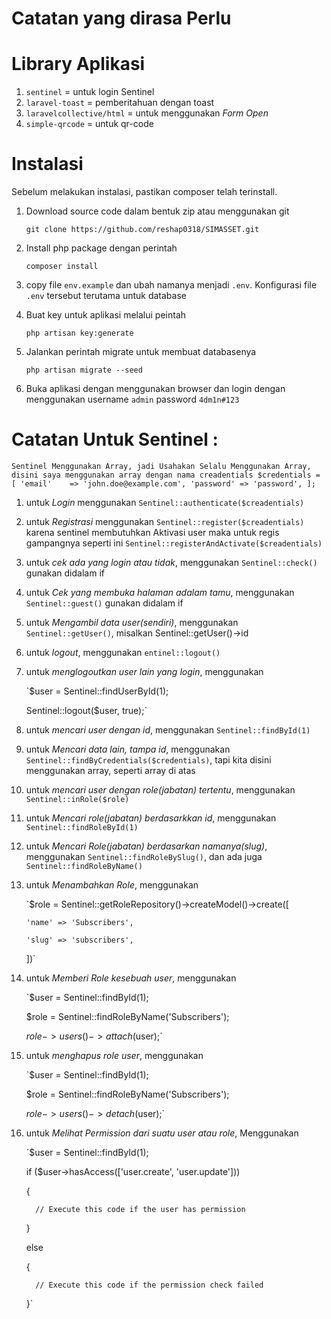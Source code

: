 # **Catatan yang dirasa Perlu**

# Library Aplikasi

1. `sentinel` = untuk login Sentinel
2. `laravel-toast` = pemberitahuan dengan toast
3. `laravelcollective/html` = untuk menggunakan *Form Open*
4. `simple-qrcode` = untuk qr-code

# Instalasi

Sebelum melakukan instalasi, pastikan composer telah terinstall.

1. Download source code dalam bentuk zip atau menggunakan git

   `git clone https://github.com/reshap0318/SIMASSET.git`

2. Install php package dengan perintah

   `composer install`

3. copy file `env.example` dan ubah namanya menjadi `.env`. Konfigurasi file `.env` tersebut terutama untuk database

4. Buat key untuk aplikasi melalui peintah

   `php artisan key:generate`

5. Jalankan perintah migrate untuk membuat databasenya

   `php artisan migrate --seed`

6. Buka aplikasi dengan menggunakan browser dan login dengan menggunakan username `admin` password `4dm1n#123`

# Catatan Untuk Sentinel :
`Sentinel Menggunakan Array, jadi Usahakan Selalu Menggunakan Array, disini saya menggunakan array dengan nama creadentials
$credentials = [
    'email'    => 'john.doe@example.com',
    'password' => 'password',
];
`

1. untuk *Login* menggunakan `Sentinel::authenticate($creadentials)`

2. untuk *Registrasi* menggunakan `Sentinel::register($creadentials)` karena sentinel membutuhkan Aktivasi user maka untuk regis gampangnya seperti ini `Sentinel::registerAndActivate($creadentials)`

3. untuk *cek ada yang login atau tidak*, menggunakan `Sentinel::check()` gunakan didalam if

4. untuk *Cek yang membuka halaman adalam tamu*, menggunakan `Sentinel::guest()` gunakan didalam if

5. untuk *Mengambil data user(sendiri)*, menggunakan `Sentinel::getUser()`, misalkan Sentinel::getUser()->id

6. untuk *logout*, menggunakan `entinel::logout()`

7. untuk *menglogoutkan user lain yang login*, menggunakan

    `$user = Sentinel::findUserById(1);

      Sentinel::logout($user, true);`

8. untuk *mencari user dengan id*, menggunakan `Sentinel::findById(1)`

9. untuk *Mencari data lain, tampa id*, menggunakan `Sentinel::findByCredentials($credentials)`, tapi kita disini menggunakan array, seperti array di atas

10. untuk *mencari user dengan role(jabatan) tertentu*, menggunakan `Sentinel::inRole($role)`

11. untuk *Mencari role(jabatan) berdasarkkan id*, menggunakan `Sentinel::findRoleById(1)`

12. untuk *Mencari Role(jabatan) berdasarkan namanya(slug)*, menggunakan `Sentinel::findRoleBySlug()`, dan ada juga `Sentinel::findRoleByName()`

13. untuk *Menambahkan Role*, menggunakan

    `$role = Sentinel::getRoleRepository()->createModel()->create([

        'name' => 'Subscribers',

        'slug' => 'subscribers',

    ])`

14. untuk *Memberi Role kesebuah user*, menggunakan

    `$user = Sentinel::findById(1);

     $role = Sentinel::findRoleByName('Subscribers');

     $role->users()->attach($user);`

15. untuk *menghapus role user*, menggunakan

    `$user = Sentinel::findById(1);

     $role = Sentinel::findRoleByName('Subscribers');

     $role->users()->detach($user);`

16. untuk *Melihat Permission dari suatu user atau role*, Menggunakan

    `$user = Sentinel::findById(1);

      if ($user->hasAccess(['user.create', 'user.update']))

      {

          // Execute this code if the user has permission

      }

      else

      {

          // Execute this code if the permission check failed

      }`
